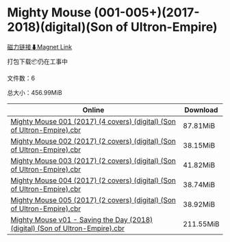 # Mighty Mouse (001-005+)(2017-2018)(digital)(Son of Ultron-Empire)

[磁力链接⬇Magnet Link](magnet:?xt=urn:btih:c4be08a7be41bd47c9955be0052257345a6fc216&dn=Mighty%20Mouse%20%28001-005%2B%29%282017-2018%29%28digital%29%28Son%20of%20Ultron-Empire%29)

打包下载📦仍在工事中

文件数：6

总大小：456.99MiB

Online | Download
--- | ---
[Mighty Mouse 001 (2017) (4 covers) (digital) (Son of Ultron-Empire).cbr](https://github.com/alicewish/markdown/blob/master/comic/Mighty-Mouse-001-2017-4-covers-digital-Son-of-Ultron-Empire-cbr.md) | 87.81MiB
[Mighty Mouse 002 (2017) (2 covers) (digital) (Son of Ultron-Empire).cbr](https://github.com/alicewish/markdown/blob/master/comic/Mighty-Mouse-002-2017-2-covers-digital-Son-of-Ultron-Empire-cbr.md) | 38.15MiB
[Mighty Mouse 003 (2017) (2 covers) (digital) (Son of Ultron-Empire).cbr](https://github.com/alicewish/markdown/blob/master/comic/Mighty-Mouse-003-2017-2-covers-digital-Son-of-Ultron-Empire-cbr.md) | 41.82MiB
[Mighty Mouse 004 (2017) (2 covers) (digital) (Son of Ultron-Empire).cbr](https://github.com/alicewish/markdown/blob/master/comic/Mighty-Mouse-004-2017-2-covers-digital-Son-of-Ultron-Empire-cbr.md) | 38.74MiB
[Mighty Mouse 005 (2017) (2 covers) (digital) (Son of Ultron-Empire).cbr](https://github.com/alicewish/markdown/blob/master/comic/Mighty-Mouse-005-2017-2-covers-digital-Son-of-Ultron-Empire-cbr.md) | 38.92MiB
[Mighty Mouse v01 - Saving the Day (2018) (digital) (Son of Ultron-Empire).cbr](https://github.com/alicewish/markdown/blob/master/comic/Mighty-Mouse-v01-Saving-Day-2018-digital-Son-of-Ultron-Empire-cbr.md) | 211.55MiB